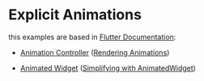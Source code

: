 # Explicit Animations

this examples are based in [Flutter Documentation](https://docs.flutter.dev/ui/animations/tutorial):

* [Animation Controller](https://github.com/robsonoduarte/learn-flutter/blob/61088246a8fa2f13857908467fb78117948268c1/flutter_animations/explicit_animations/lib/animation_controller_screen.dart#L13-L53) ([Rendering Animations](https://docs.flutter.dev/ui/animations/tutorial#rendering-animations))

* [Animated Widget](https://github.com/robsonoduarte/learn-flutter/blob/f2b6d4e7f21beeec04e155685e6b24f00322831a/flutter_animations/explicit_animations/lib/animated_widget_screen.dart#L42-L58) ([Simplifying with Animated­Widget](https://docs.flutter.dev/ui/animations/tutorial#simplifying-with-animatedwidget))


